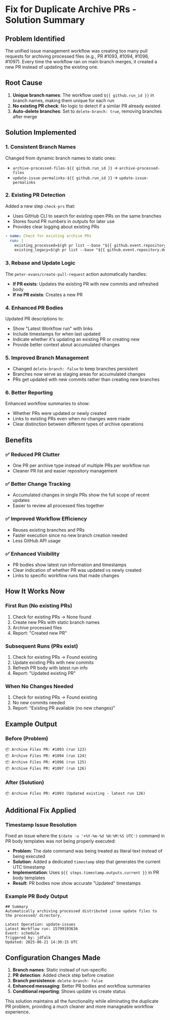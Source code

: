 # Fix for Duplicate Archive PRs - Solution Summary

## Problem Identified

The unified issue management workflow was creating too many pull requests for archiving processed files (e.g., PR #1093, #1094, #1096, #1097). Every time the workflow ran on main branch merges, it created a new PR instead of updating the existing one.

## Root Cause

1. **Unique branch names**: The workflow used `${{ github.run_id }}` in branch names, making them unique for each run
2. **No existing PR check**: No logic to detect if a similar PR already existed
3. **Auto-delete branches**: Set to `delete-branch: true`, removing branches after merge

## Solution Implemented

### 1. **Consistent Branch Names**

Changed from dynamic branch names to static ones:

- `archive-processed-files-${{ github.run_id }}` → `archive-processed-files`
- `update-issue-permalinks-${{ github.run_id }}` → `update-issue-permalinks`

### 2. **Existing PR Detection**

Added a new step `check-prs` that:

- Uses GitHub CLI to search for existing open PRs on the same branches
- Stores found PR numbers in outputs for later use
- Provides clear logging about existing PRs

```yaml
- name: Check for existing archive PRs
  run: |
    existing_processed=$(gh pr list --base "${{ github.event.repository.default_branch }}" --head "archive-processed-files" --state open --json number,headRefName --jq '.[0].number // empty')
    existing_legacy=$(gh pr list --base "${{ github.event.repository.default_branch }}" --head "update-issue-permalinks" --state open --json number,headRefName --jq '.[0].number // empty')
```

### 3. **Rebase and Update Logic**

The `peter-evans/create-pull-request` action automatically handles:

- **If PR exists**: Updates the existing PR with new commits and refreshed body
- **If no PR exists**: Creates a new PR

### 4. **Enhanced PR Bodies**

Updated PR descriptions to:

- Show "Latest Workflow run" with links
- Include timestamps for when last updated
- Indicate whether it's updating an existing PR or creating new
- Provide better context about accumulated changes

### 5. **Improved Branch Management**

- Changed `delete-branch: false` to keep branches persistent
- Branches now serve as staging areas for accumulated changes
- PRs get updated with new commits rather than creating new branches

### 6. **Better Reporting**

Enhanced workflow summaries to show:

- Whether PRs were updated or newly created
- Links to existing PRs even when no changes were made
- Clear distinction between different types of archive operations

## Benefits

### ✅ **Reduced PR Clutter**

- One PR per archive type instead of multiple PRs per workflow run
- Cleaner PR list and easier repository management

### ✅ **Better Change Tracking**

- Accumulated changes in single PRs show the full scope of recent updates
- Easier to review all processed files together

### ✅ **Improved Workflow Efficiency**

- Reuses existing branches and PRs
- Faster execution since no new branch creation needed
- Less GitHub API usage

### ✅ **Enhanced Visibility**

- PR bodies show latest run information and timestamps
- Clear indication of whether PR was updated vs newly created
- Links to specific workflow runs that made changes

## How It Works Now

### First Run (No existing PRs)

1. Check for existing PRs → None found
2. Create new PRs with static branch names
3. Archive processed files
4. Report: "Created new PR"

### Subsequent Runs (PRs exist)

1. Check for existing PRs → Found existing
2. Update existing PRs with new commits
3. Refresh PR body with latest run info
4. Report: "Updated existing PR"

### When No Changes Needed

1. Check for existing PRs → Found existing
2. No new commits needed
3. Report: "Existing PR available (no new changes)"

## Example Output

### Before (Problem)

```
📦 Archive Files PR: #1093 (run 123)
📦 Archive Files PR: #1094 (run 124)
📦 Archive Files PR: #1096 (run 125)
📦 Archive Files PR: #1097 (run 126)
```

### After (Solution)

```
📦 Archive Files PR: #1093 (Updated existing - latest run 126)
```

## Additional Fix Applied

### **Timestamp Issue Resolution**

Fixed an issue where the `$(date -u '+%Y-%m-%d %H:%M:%S UTC')` command in PR body templates was not being properly executed:

- **Problem**: The date command was being treated as literal text instead of being executed
- **Solution**: Added a dedicated `timestamp` step that generates the current UTC timestamp
- **Implementation**: Uses `${{ steps.timestamp.outputs.current }}` in PR body templates
- **Result**: PR bodies now show accurate "Updated" timestamps

### **Example PR Body Output**

```
## Summary
Automatically archiving processed distributed issue update files to the processed/ directory.

Latest Operation: update-issues
Latest Workflow run: 15799193636
Event: schedule
Triggered by: jdfalk
Updated: 2025-06-21 14:30:15 UTC
```

## Configuration Changes Made

1. **Branch names**: Static instead of run-specific
2. **PR detection**: Added check step before creation
3. **Branch persistence**: `delete-branch: false`
4. **Enhanced messaging**: Better PR bodies and workflow summaries
5. **Conditional reporting**: Shows update vs create status

This solution maintains all the functionality while eliminating the duplicate PR problem, providing a much cleaner and more manageable workflow experience.
